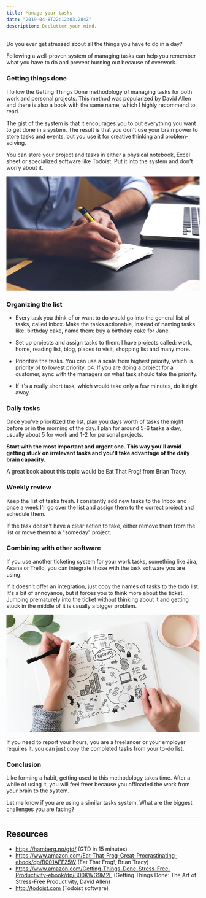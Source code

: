 ```yaml
---
title: Manage your tasks
date: "2019-04-8T22:12:03.284Z"
description: Declutter your mind.
---
```


Do you ever get stressed about all the things you have to do in a day?

Following a well-proven system of managing tasks can help you remember what you have to do and prevent burning out because of overwork.

### Getting things done

I follow the Getting Things Done methodology of managing tasks for both work and personal projects. This method was popularized by David Allen and there is also a book with the same name, which I highly recommend to read.

The gist of the system is that it encourages you to put everything you want to get done in a system. The result is that you don't use your brain power to store tasks and events, but you use it for creative thinking and problem-solving.

You can store your project and tasks in either a physical notebook, Excel sheet or specialized software like Todoist. Put it into the system and don't worry about it.

![To-do list](./to-do-list.jpg)

### Organizing the list

- Every task you think of or want to do would go into the general list of tasks, called Inbox. Make the tasks actionable, instead of naming tasks like: birthday cake, name them: buy a birthday cake for Jane.

- Set up projects and assign tasks to them. I have projects called: work, home, reading list, blog, places to visit, shopping list and many more.

- Prioritize the tasks. You can use a scale from highest priority, which is priority p1 to lowest priority, p4. If you are doing a project for a customer, sync with the managers on what task should take the priority.

- If it's a really short task, which would take only a few minutes, do it right away.

### Daily tasks

Once you've prioritized the list, plan you days worth of tasks the night before or in the morning of the day. I plan for around 5-6 tasks a day, usually about 5 for work and 1-2 for personal projects.

**Start with the most important and urgent one. This way you'll avoid getting stuck on irrelevant tasks and you'll take advantage of the daily brain capacity.**

A great book about this topic would be Eat That Frog! from Brian Tracy.

### Weekly review

Keep the list of tasks fresh. I constantly add new tasks to the Inbox and once a week I'll go over the list and assign them to the correct project and schedule them.

If the task doesn't have a clear action to take, either remove them from the list or move them to a "someday" project.

### Combining with other software

If you use another ticketing system for your work tasks, something like Jira, Asana or Trello, you can integrate those with the task software you are using.

If it doesn't offer an integration, just copy the names of tasks to the todo list. It's a bit of annoyance, but it forces you to think more about the ticket. Jumping prematurely into the ticket without thinking about it and getting stuck in the middle of it is usually a bigger problem.

![Planning](./planning.jpg)

If you need to report your hours, you are a freelancer or your employer requires it, you can just copy the completed tasks from your to-do list.

### Conclusion

Like forming a habit, getting used to this methodology takes time. After a while of using it, you will feel freer because you offloaded the work from your brain to the system.

Let me know if you are using a similar tasks system. What are the biggest challenges you are facing?

---

## Resources

- https://hamberg.no/gtd/ (GTD in 15 minutes)
- https://www.amazon.com/Eat-That-Frog-Great-Procrastinating-ebook/dp/B001AFF25W (Eat That Frog!, Brian Tracy)
- https://www.amazon.com/Getting-Things-Done-Stress-Free-Productivity-ebook/dp/B00KWG9M2E (Getting Things Done: The Art of Stress-Free Productivity, David Allen)
- http://todoist.com (Todoist software)
